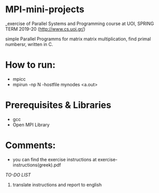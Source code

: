 # MPI-mini-projects
_exercise of  Parallel Systems and Programming course at UOI, SPRING TERM 2019-20
(http://www.cs.uoi.gr/)

simple Parallel Programms for matrix matrix multiplication, find primal numbersr, written in C.


# How to run: 
* mpicc <c file>
* mpirun -np N -hostfile mynodes <a.out> 
  
# Prerequisites & Libraries
* gcc
* Open MPI Library

# Comments:
* you can find the exercise instructions at exercise-instructions(greek).pdf


_TO-DO LIST_ 
1. translate instructions and report to english

